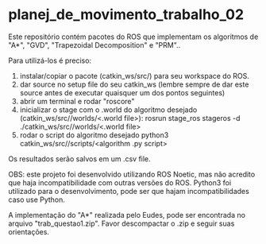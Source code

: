 # planej_de_movimento_trabalho_02

Este repositório contém pacotes do ROS que implementam os algoritmos de "A*", "GVD", "Trapezoidal Decomposition" e "PRM"..

Para utilizá-los é preciso:
1. instalar/copiar o pacote (catkin_ws/src/<pacote>) para seu workspace do ROS.
2. dar source no setup file do seu catkin_ws (lembre sempre de dar este source antes de executar quaisquer um dos pontos seguintes)
3. abrir um terminal e rodar "roscore"
4. inicializar o stage com o .world do algoritmo desejado (catkin_ws/src/<pacote>/worlds/<.world file>):
  rosrun stage_ros stageros -d ./catkin_ws/src/<pacote>/worlds/<.world file>
5. rodar o script do algoritmo desejado
  python3 catkin_ws/src/<pacote>/scripts/<algorithm .py script>
  
Os resultados serão salvos em um .csv file.

OBS: este projeto foi desenvolvido utilizando ROS Noetic, mas não acredito que haja incompatibilidade com outras versões do ROS. Python3 foi utilizado para o desenvolvimento, pode ser que hajam incompatibilidades caso use Python.

A implementação do "A*" realizada pelo Eudes, pode ser encontrada no arquivo "trab_questao1.zip". Favor descompactar o .zip e seguir suas orientações.
